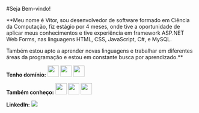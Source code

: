 #Seja Bem-vindo!

**Meu nome é Vitor, sou desenvolvedor de software formado em Ciência da Computação, fiz estágio por 4 meses, onde tive a oportunidade de aplicar meus conhecimentos e tive experiência em framework ASP.NET Web Forms, nas linguagens HTML, CSS, JavaScript, C#, e MySQL.

Também estou apto a aprender novas linguagens e trabalhar em diferentes áreas da programação e estou em constante busca por aprendizado.**

**Tenho domínio:**
<img src="https://cdn.jsdelivr.net/gh/devicons/devicon@latest/icons/csharp/csharp-original.svg" width="30" height="30"/>
<img src="https://cdn.jsdelivr.net/gh/devicons/devicon@latest/icons/html5/html5-original.svg" width="30" height="30"/>
<img src="https://cdn.jsdelivr.net/gh/devicons/devicon@latest/icons/css3/css3-original.svg" width="30" height="30"/>



**Também conheço:**
<img src="https://cdn.jsdelivr.net/gh/devicons/devicon@latest/icons/javascript/javascript-original.svg" width="30" height="30"/>
<img src="https://cdn.jsdelivr.net/gh/devicons/devicon@latest/icons/java/java-original-wordmark.svg" width="30" height="30"/>
<img src="https://cdn.jsdelivr.net/gh/devicons/devicon@latest/icons/python/python-original-wordmark.svg" width="30" height="30"/>



**Linkedln:**
<a href="https://www.linkedin.com/in/vitor-zampronha/"><img src="https://img.shields.io/badge/linkedin-%230077B5.svg?style=for-the-badge&logo=linkedin&logoColor=white" target="_blank"></a>
